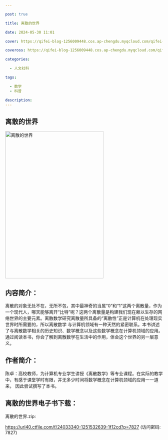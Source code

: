 ```yaml
---

post: true

title: 离散的世界

date: 2024-05-30 11:01

cover: https://qifei-blog-1256009448.cos.ap-chengdu.myqcloud.com/qifei-blog/s34520503.jpg

coveross: https://qifei-blog-1256009448.cos.ap-chengdu.myqcloud.com/qifei-blog/s34520503.jpg

categories:

  - 人文社科

tags:

  - 数学
  - 科普

description:
---
```


## 离散的世界

<img alt="离散的世界" class="aligncenter loading" data-was-processed="true" decoding="async" fetchpriority="high" height="471" src="https://qifei-blog-1256009448.cos.ap-chengdu.myqcloud.com/qifei-blog/s34520503.jpg" style="cursor: zoom-in;" width="314"/>

## 内容简介：

离散的对象无处不在，无所不包，其中最神奇的当属“0”和“1”这两个离散量，作为一个现代人，哪天能够离开“比特”呢？这两个离散量是构建我们现在赖以生存的网络世界的主要元素。离散数学研究离散量所具备的“离散性”正是计算机在处理现实世界时所需要的，所以离散数学 与计算机领域有一种天然的紧密联系。本书讲述了与离散数学相关的历史知识、数学概念以及这些数学概念在计算机领域的应用。通过阅读本书，你会了解到离散数学在生活中的作用，体会这个世界的另一层意义。

## 作者简介：

陈卓：高校教师，为计算机专业学生讲授《离散数学》等专业课程。在实际的教学中，有感于课堂学时有限，并无多少时间将数学概念在计算机领域的应用一一道来， 因此尝试撰写了本书。

## 离散的世界电子书下载：

离散的世界.zip: 

https://url40.ctfile.com/f/24033340-1251532639-1f12cd?p=7827 (访问密码: 7827)

